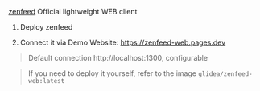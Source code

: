 [zenfeed](https://github.com/glidea/zenfeed) Official lightweight WEB client

1. Deploy zenfeed

2. Connect it via Demo Website: https://zenfeed-web.pages.dev
> Default connection http://localhost:1300, configurable

> If you need to deploy it yourself, refer to the image `glidea/zenfeed-web:latest`
